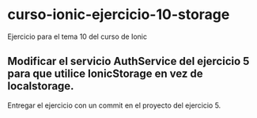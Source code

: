 # curso-ionic-ejercicio-10-storage
Ejercicio para el tema 10 del curso de Ionic

## Modificar el servicio AuthService del ejercicio 5 para que utilice IonicStorage en vez de localstorage.

Entregar el ejercicio con un commit en el proyecto del ejercicio 5.

